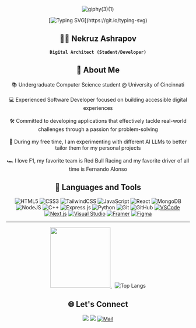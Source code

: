 
<div align="center">
    
![giphy(3)(1)](https://github.com/NekruzAsh/NekruzAsh/assets/64292629/6e99e40d-f3b8-4618-93d3-814c11d32089)

</div>


<div align="center">

[![Typing SVG](https://readme-typing-svg.demolab.com?font=Fira+Code&pause=1000&color=FF204E&random=false&width=435&lines=Hello%2C+my+name+is+Nekruz+Ashrapov.;I'm+a+Full-Stack+Web+Developer.)](https://git.io/typing-svg)

## 🏄‍♂️ Nekruz Ashrapov

**`Digital Architect (Student/Developer)`**

## 🧐 About Me
 📚 Undergraduate Computer Science student @ University of Cincinnati
 <br />
 <br />
 💻 Experienced Software Developer focused on building accessible digital experiences
 <br />
 <br />
 🛠️ Committed to developing applications that effectively tackle real-world challenges through a passion for problem-solving
 <br />
 <br />
 🤖 During my free time, I am experimenting with different AI LLMs to better tailor them for my personal projects
 <br />
 <br />
 🏎️ I love F1, my favorite team is Red Bull Racing and my favorite driver of all time is Fernando Alonso

</div>

<div align="center">

## 🧰 Languages and Tools

![HTML5](https://img.shields.io/badge/html5-%23E34F26.svg?style=for-the-badge&logo=html5&logoColor=white) ![CSS3](https://img.shields.io/badge/css3-%231572B6.svg?style=for-the-badge&logo=css3&logoColor=white) ![TailwindCSS](https://img.shields.io/badge/tailwindcss-%2338B2AC.svg?style=for-the-badge&logo=tailwind-css&logoColor=white) ![JavaScript](https://img.shields.io/badge/javascript-%23323330.svg?style=for-the-badge&logo=javascript&logoColor=%23F7DF1E) ![React](https://img.shields.io/badge/react-%2320232a.svg?style=for-the-badge&logo=react&logoColor=%2361DAFB) ![MongoDB](https://img.shields.io/badge/MongoDB-%234ea94b.svg?style=for-the-badge&logo=mongodb&logoColor=white) ![NodeJS](https://img.shields.io/badge/node.js-000000?style=for-the-badge&logo=node.js&logoColor=2300FF00) ![C++](https://img.shields.io/badge/c++-%2300599C.svg?style=for-the-badge&logo=c%2B%2B&logoColor=white) ![Express.js](https://img.shields.io/badge/express.js-%23000000.svg?style=for-the-badge&logo=express&logoColor=%2361DAFB) ![Python](https://img.shields.io/badge/python-ffde57?style=for-the-badge&logo=python&logoColor=4584b6) ![Git](https://img.shields.io/badge/git-%23F05033.svg?style=for-the-badge&logo=git&logoColor=white) ![GitHub](https://img.shields.io/badge/github-%23121011.svg?style=for-the-badge&logo=github&logoColor=white) [![VSCode](https://img.shields.io/badge/VSCode-0078D4?style=for-the-badge&logo=visual%20studio%20code&logoColor=white)](https://code.visualstudio.com/)
[![Next.js](https://img.shields.io/badge/next%20js-000000?style=for-the-badge&logo=nextdotjs&logoColor=white)](https://nextjs.org/) [![Visual Studio](https://img.shields.io/badge/Visual_Studio-5C2D91?style=for-the-badge&logo=visual%20studio&logoColor=white)](https://visualstudio.microsoft.com/) [![Framer](https://img.shields.io/badge/Framer-black?style=for-the-badge&logo=framer&logoColor=blue)](https://www.framer.com/) [![Figma](https://img.shields.io/badge/Figma-F24E1E?style=for-the-badge&logo=figma&logoColor=white)](https://www.figma.com/)




</div>


---

<div align="center">  
 
  <a href="https://github.com/anuraghazra/github-readme-stats" style="margin-right: 8px;">  
    <img src="https://github-readme-stats.vercel.app/api?username=NekruzAsh&theme=radical" height="165" />
  </a> 

   <img src="https://github-readme-stats.vercel.app/api/top-langs/?username=NekruzAsh&theme=radical&layout=compact" alt="Top Langs">
  
</div>



 <div align="center">
  
## 🌐 Let's Connect
<a href="https://nashrapov.com/"><img src="https://img.shields.io/badge/Portfolio-255E63?style=for-the-badge&logo=About.me&logoColor=white" /></a>
<a href="https://www.linkedin.com/in/nekruzash/"><img src="https://img.shields.io/badge/LinkedIn-0077B5?style=for-the-badge&logo=linkedin&logoColor=white" /></a>
[![Mail](https://img.shields.io/badge/Microsoft_Outlook-0078D4?style=for-the-badge&logo=microsoft-outlook&logoColor=white)](mailto:ashrapnz@mail.uc.edu)

</div>



          

          
          
          
          
  
          



